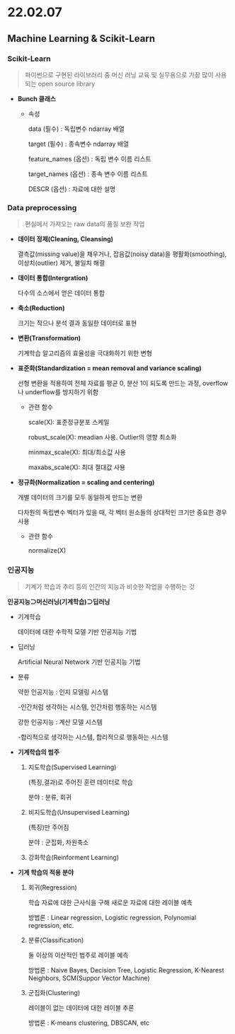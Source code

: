 # 22.02.07

## Machine Learning & Scikit-Learn

### Scikit-Learn

> 파이썬으로 구현된 라이브러리 중 머신 러닝 교육 및 실무용으로 가장 많이 사용되는 open source library

- **Bunch 클래스**

  - 속성

    data (필수) : 독립변수 ndarray 배열 

    target (필수) : 종속변수 ndarray 배열 

    feature_names (옵션) : 독립 변수 이름 리스트

    target_names (옵션) : 종속 변수 이름 리스트 

    DESCR (옵션) : 자료에 대한 설명 

### Data preprocessing

> 현실에서 가져오는 raw data의 품질 보완 작업

- **데이터 정제(Cleaning, Cleansing)**

  결측값(missing value)을 채우거나, 잡음값(noisy data)을 평활화(smoothing), 이상치(outlier)  제거, 불일치 해결

- **데이터 통합(Intergration)**

  다수의 소스에서 얻은 데이터 통합

- **축소(Reduction)**

  크기는 작으나 분석 결과 동일한 데이터로 표현

- **변환(Transformation)**

  기계학습 알고리즘의 효율성을 극대화하기 위한 변형

- **표준화(Standardization = mean removal and variance scaling)**

  선형 변환을 적용하여 전체 자료를 평균 0, 분산 1이 되도록 만드는 과정, overflow나 underflow를 방지하기 위함

  - 관련 함수

    scale(X): 표준정규분포 스케일

    robust_scale(X): meadian 사용. Outlier의 영향 최소화

    minmax_scale(X): 최대/최소값 사용

    maxabs_scale(X): 최대 절대값 사용

- **정규화(Normalization = scaling and centering)**

  개별 데이터의 크기를 모두 동일하게 만드는 변환

  다차원의 독립변수 벡터가 있을 때, 각 벡터 원소들의 상대적인 크기만 중요한 경우 사용

  - 관련 함수

    normalize(X)

### 인공지능

> 기계가 학습과 추리 등의 인간의 지능과 비슷한 작업을 수행하는 것

**인공지능⊃머신러닝(기계학습)⊃딥러닝**

- 기계학습

  데이터에 대한 수학적 모델 기반 인공지능 기법

- 딥러닝

  Artificial Neural Network 기반 인공지능 기법

- 분류

  약한 인공지능 : 인지 모델링 시스템

  -인간처럼 생각하는 시스템, 인간처럼 행동하는 시스템

  강한 인공지능 : 계산 모델 시스템

  -합리적으로 생각하는 시스템, 합리적으로 행동하는 시스템

- **기계학습의 범주**

  1. 지도학습(Supervised Learning)

     (특징,결과)로 주어진 훈련 데이터로 학습

     분야 : 분류, 회귀

  2. 비지도학습(Unsupervised Learning)

     (특징)만 주어짐

     분야 : 군집화, 차원축소

  3. 강화학습(Reinforment Learning)

- **기계 학습의 적용 분야**

  1. 회귀(Regression)

     학습 자료에 대한 근사식을 구해 새로운 자료에 대한 레이블 예측

     방법론 : Linear regression, Logistic regression, Polynomial regression, etc.

  2. 분류(Classification)

     둘 이상의 이산적인 범주로 레이블 예측

     방법론 : Naive Bayes, Decision Tree, Logistic Regression, K-Nearest Neighbors, SCM(Suppor Vector Machine)

  3. 군집화(Clustering)

     레이블이 없는 데이터에 대한 레이블 추론

     방법론 : K-means clustering, DBSCAN, etc